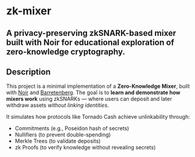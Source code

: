 # zk-mixer
 A privacy-preserving zkSNARK-based mixer built with Noir for educational exploration of zero-knowledge cryptography.
---

## Description

This project is a minimal implementation of a **Zero-Knowledge Mixer**, built with [Noir](https://noir-lang.org/) and [Barretenberg](https://github.com/AztecProtocol/barretenberg). The goal is to **learn and demonstrate how mixers work** using zkSNARKs — where users can deposit and later withdraw assets *without linking identities*.

It simulates how protocols like Tornado Cash achieve unlinkability through:
- Commitments (e.g., Poseidon hash of secrets)
- Nullifiers (to prevent double-spending)
- Merkle Trees (to validate deposits)
- zk Proofs (to verify knowledge without revealing secrets)
